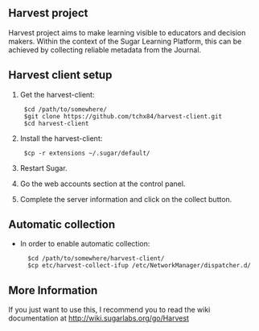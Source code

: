 ## Harvest project
Harvest project aims to make learning visible to educators and decision makers.
Within the context of the Sugar Learning Platform, this can be achieved by
collecting reliable metadata from the Journal.

## Harvest client setup

1. Get the harvest-client:

        $cd /path/to/somewhere/
        $git clone https://github.com/tchx84/harvest-client.git
        $cd harvest-client

2. Install the harvest-client:

        $cp -r extensions ~/.sugar/default/

3. Restart Sugar.

4. Go the web accounts section at the control panel.

5. Complete the server information and click on the collect button.

## Automatic collection

* In order to enable automatic collection:

        $cd /path/to/somewhere/harvest-client/
        $cp etc/harvest-collect-ifup /etc/NetworkManager/dispatcher.d/

## More Information

If you just want to use this, I recommend you to read the
wiki documentation at http://wiki.sugarlabs.org/go/Harvest
